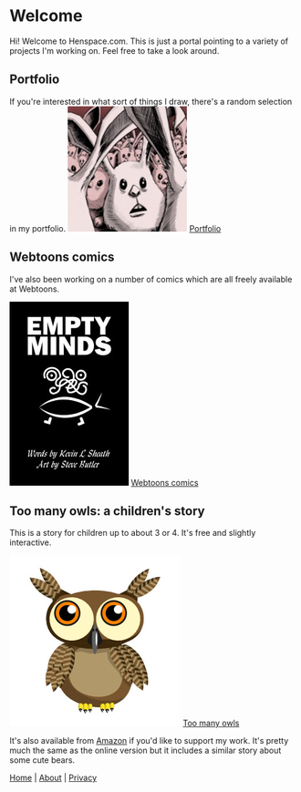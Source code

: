 # Welcome

Hi! Welcome to Henspace.com. This is just a portal pointing to a variety of
projects I'm working on. Feel free to take a look around.

## Portfolio

If you're interested in what sort of things I draw, there's a random selection in my portfolio.
[![Picture of lots of rabbits](images/portfolio.jpg)](https://sites.google.com/view/stevejbutler/home)
[Portfolio](https://sites.google.com/view/stevejbutler/home)

## Webtoons comics

I've also been working on a number of comics which are all freely available at Webtoons.

[![Cover for comic called Empty Minds](images/EmptyMindsCoverx209.jpg)](https://www.webtoons.com/en/creator/u93vy)
[Webtoons comics](https://www.webtoons.com/en/creator/u93vy)

## Too many owls: a children's story

This is a story for children up to about 3 or 4. It's free and slightly interactive.

[![Close-up image of an owl's eyes](images/owl_209.jpg)](https://henspace.com/games/toomanyowls/index.html)
[Too many owls](https://henspace.com/games/toomanyowls/index.html)

It's also available from [Amazon](https://www.amazon.co.uk/Are-there-many-owls-bears/dp/B08L8SNLX8) if you'd like to support my work. It's pretty much the same as the online version but it includes a similar story about some cute bears.

[Home](index.md) | [About](about.md) | [Privacy](privacy.md)

